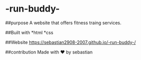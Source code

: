 # -run-buddy-

##purpose
A website that offers fitness traing services.

##Built with
*html
*css

##Website
https://sebastian2908-2007.github.io/-run-buddy-/

##contribution
Made with ❤️ by sebastian
